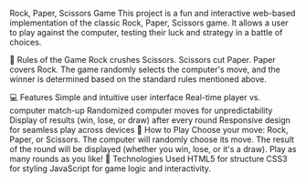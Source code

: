 Rock, Paper, Scissors Game
This project is a fun and interactive web-based implementation of the classic Rock, Paper, Scissors game. It allows a user to play against the computer, testing their luck and strategy in a battle of choices.

📜 Rules of the Game
Rock crushes Scissors.
Scissors cut Paper.
Paper covers Rock.
The game randomly selects the computer's move, and the winner is determined based on the standard rules mentioned above.

💻 Features
Simple and intuitive user interface
Real-time player vs. computer match-up
Randomized computer moves for unpredictability
Display of results (win, lose, or draw) after every round
Responsive design for seamless play across devices
🚀 How to Play
Choose your move: Rock, Paper, or Scissors.
The computer will randomly choose its move.
The result of the round will be displayed (whether you win, lose, or it's a draw).
Play as many rounds as you like!
🔧 Technologies Used
HTML5 for structure
CSS3 for styling
JavaScript for game logic and interactivity.
